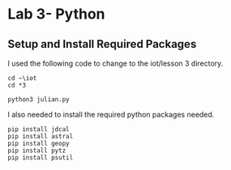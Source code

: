 # Lab 3- Python
## Setup and Install Required Packages
I used the following code to change to the iot/lesson 3 directory. 
```console
cd ~\iot
cd *3

python3 julian.py
```
I also needed to install the required python packages needed. 
```console
pip install jdcal
pip install astral
pip install geopy
pip install pytz
pip install psutil
```
